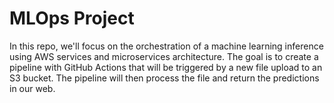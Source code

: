 # MLOps Project


In this repo, we'll focus on the orchestration of a machine learning inference using AWS services and microservices architecture. The goal is to create a pipeline with GitHub Actions that will be triggered by a new file upload to an S3 bucket. The pipeline will then process the file and return the predictions in our web.